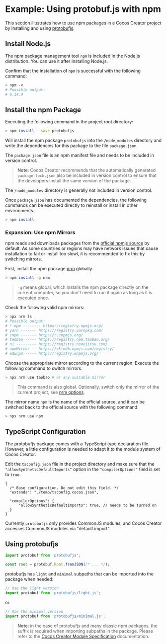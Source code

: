 # Example: Using protobuf.js with npm

This section illustrates how to use npm packages in a Cocos Creator project by installing and using [protobufjs](https://www.npmjs.com/package/protobufjs).

## Install Node.js

The npm package management tool `npm` is included in the Node.js distribution. You can use it after installing Node.js.

Confirm that the installation of `npm` is successful with the following command:

```bash
> npm -v
# Possible output:
# 6.14.9
```

## Install the npm Package

Executing the following command in the project root directory:

```bash
> npm install --save protobufjs
```

Will install the npm package `protobufjs` into the `/node_modules` directory and write the dependencies for this package to the file `package.json`.

The `package.json` file is an npm manifest file and needs to be included in version control.

> **Note**: Cocos Creator recommends that the automatically generated `package-lock.json` also be included in version control to ensure that the developers install the same version of the package.

The `/node_modules` directory is generally not included in version control.

Once `package.json` has documented the dependencies, the following commands can be executed directly to reinstall or install in other environments.

```bash
> npm install
```

### Expansion: Use npm Mirrors

npm reads and downloads packages from the [official npmjs source](https://www.npmjs.com/) by default. As some countries or regions may have network issues that cause installation to fail or install too slowl, it is recommended to fix this by switching mirrors.

First, install the npm package [nrm](https://www.npmjs.com/package/nrm) globally.

```bash
> npm install -g nrm
```

> `-g` means global, which installs the npm package directly on the current computer, so you don't need to run it again as long as it is executed once.

Check the following valid npm mirrors:

```bash
> npx nrm ls
# Possible output:
# * npm -------- https://registry.npmjs.org/
# yarn ------- https://registry.yarnpkg.com/
# cnpm ------- http://r.cnpmjs.org/
# taobao ----- https://registry.npm.taobao.org/
# nj --------- https://registry.nodejitsu.com/
# npmMirror -- https://skimdb.npmjs.com/registry/
# edunpm ----- http://registry.enpmjs.org/
```

Choose the appropriate mirror according to the current region. Execute the following command to switch mirrors.

```bash
> npx nrm use taobao # or any suitable mirror
```

> This command is also global. Optionally, switch only the mirror of the current project, see [nrm options](https://www.npmjs.com/package/nrm#usage).

The mirror name `npm` is the name of the official source, and it can be switched back to the official source with the following command:

```bash
> npx nrm use npm
```

## TypeScript Configuration

The protobufjs package comes with a TypeScript type declaration file. However, a little configuration is needed to adapt it to the module system of Cocos Creator.

Edit the `tsconfig.json` file in the project directory and make sure that the `"allowSyntheticDefaultImports"` option in the `"compilerOptions"` field is set to `true`.

```json5
{
  /* Base configuration. Do not edit this field. */
  "extends": "./temp/tsconfig.cocos.json",

  "compilerOptions": {
      "allowSyntheticDefaultImports": true, // needs to be turned on
  }
}
```

Currently `protobufjs` only provides CommonJS modules, and Cocos Creator accesses CommonJS modules via "default import".

## Using protobufjs

```ts
import protobuf from 'protobufjs';

const root = protobuf.Root.fromJSON(/* ... */);
```

protobufjs has `light` and `minimal` subpaths that can be imported into the package when needed:

```ts
// Use the light version
import protobuf from 'protobufjs/light.js';
```

or.

```ts
// Use the minimal version
import protobuf from 'protobufjs/minimal.js';
```

> **Note**: in the case of protobufjs and many classic npm packages, the suffix is required when importing subpaths in the package. Please refer to the [Cocos Creator Module Specification](./spec.md) documentation.
